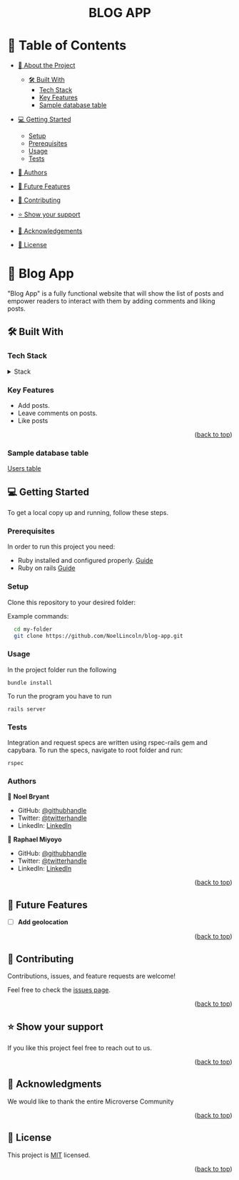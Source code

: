<div align="center">  <br/>
  <h1><b> BLOG APP
</b>
</div>

# 📗 Table of Contents

- [📖 About the Project](#about-project)

  - [🛠 Built With](#built-with)
    - [Tech Stack](#tech-stack)
    - [Key Features](#key-features)
    - [Sample database table](#dbtable)

- [💻 Getting Started](#getting-started)
  - [Setup](#setup)
  - [Prerequisites](#prerequisites)
  - [Usage](#usage)
  - [Tests](#tests)
- [👥 Authors](#authors)
- [🔭 Future Features](#future-features)
- [🤝 Contributing](#contributing)
- [⭐️ Show your support](#support)
- [🙏 Acknowledgements](#acknowledgements)
- [📝 License](#license)

# 📖 Blog App<a name="about-project"></a>
"Blog App" is a fully functional website that will show the list of posts and empower readers to interact with them by adding comments and liking posts.

## 🛠 Built With <a name="built-with"></a>

### Tech Stack <a name="tech-stack"></a>

<details>
<summary>Stack</summary>
  <ul>
    <li><a href="https://www.rubyonrails.org">Ruby on Rails</a></li>
    <li><a href="https://www.postgresql.org/">PostgreSql</a></li>
  </ul>
</details>

<!-- Features -->

### Key Features <a name="key-features"></a>

- Add posts.
- Leave comments on posts.
- Like posts

<p align="right">(<a href="#readme-top">back to top</a>)</p>

### Sample database table <a name="dbtable"></a>

[Users table](./userstable.PNG)


<!-- GETTING STARTED -->

## 💻 Getting Started <a name="getting-started"></a>

To get a local copy up and running, follow these steps.

### Prerequisites

In order to run this project you need:

- Ruby installed and configured properly. [Guide](https://github.com/microverseinc/curriculum-ruby/blob/main/simple-ruby/articles/ruby_installation_instructions.md)
- Ruby on rails [Guide](https://guides.rubyonrails.org/)

### Setup <a name="setup"></a>

Clone this repository to your desired folder:

Example commands:

```sh
  cd my-folder
  git clone https://github.com/NoelLincoln/blog-app.git
```

### Usage <a name="usage"></a>

In the project folder run the following

```
bundle install
```

To run the program you have to run

```
rails server
```

### Tests <a name="tests"></a>
Integration and request specs are written using rspec-rails gem and capybara. To run the specs, navigate to root folder and run:

```
rspec 
```

### Authors <a name="authors"></a>

👤 **Noel Bryant**

- GitHub: [@githubhandle](https://github.com/NoelLincoln)
- Twitter: [@twitterhandle](https://twitter.com/NoelLincoln)
- LinkedIn: [LinkedIn](https://www.linkedin.com/in/noel-bryant/)

👤 **Raphael Miyoyo**

- GitHub: [@githubhandle](https://github.com/rmiyoyo)
- Twitter: [@twitterhandle](https://twitter.com/r_miyoyo)
- LinkedIn: [LinkedIn](https://www.linkedin.com/in/raphael-miyoyo/)


<p align="right">(<a href="#readme-top">back to top</a>)</p>

<!-- CONTRIBUTING -->

<!-- FUTURE FEATURES -->

## 🔭 Future Features <a name="future-features"></a>

- [ ] **Add geolocation**

<p align="right">(<a href="#readme-top">back to top</a>)</p>

## 🤝 Contributing <a name="contributing"></a>

Contributions, issues, and feature requests are welcome!

Feel free to check the [issues page](https://github.com/NoelLincoln/blog-app/issues).

<p align="right">(<a href="#readme-top">back to top</a>)</p>

<!-- SUPPORT -->

## ⭐️ Show your support <a name="support"></a>

If you like this project feel free to reach out to us.

<p align="right">(<a href="#readme-top">back to top</a>)</p>

<!-- ACKNOWLEDGEMENTS -->

## 🙏 Acknowledgments <a name="acknowledgements"></a>

We would like to thank the entire Microverse Community

<p align="right">(<a href="#readme-top">back to top</a>)</p>

<!-- LICENSE -->

## 📝 License <a name="license"></a>

This project is [MIT](./LICENSE) licensed.

<p align="right">(<a href="#readme-top">back to top</a>)</p>
